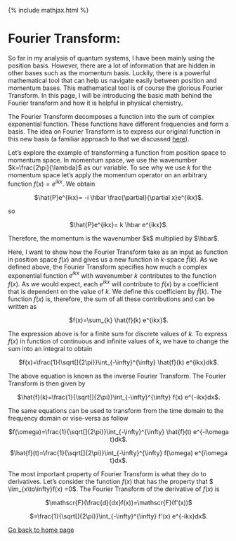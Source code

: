 {% include mathjax.html %}

# Fourier Transform:
So far in my analysis of quantum systems, I have been mainly using the position basis. However, there are a lot of information that are hidden in other bases such as the momentum basis. Luckily, there is a powerful mathematical tool that can help us navigate easily between position and momentum bases. This mathematical tool is of course the glorious Fourier Transform. In this page, I will be introducing the basic math behind the Fourier transform and how it is helpful in physical chemistry.

The Fourier Transform decomposes a function into the sum of complex exponential function. These functions have different frequencies and form a basis. The idea on Fourier Transform is to express our original function in this new basis (a familiar approach to that we discussed [here](/ChangeofBasis.md)).

Let’s explore the example of transforming a function from position space to momentum space. In momentum space, we use the wavenumber $k=\frac{2\pi}{\lambda}$ as our variable. To see why we use $k$ for the momentum space let’s apply the momentum operator on an arbitrary function $f(x)=e^{ikx}$. We obtain

<p align="center"> $\hat{P}e^{ikx}= -i \hbar \frac{\partial}{\partial x}e^{ikx}$. </p>
so 
<p align="center"> $\hat{P}e^{ikx}= k \hbar e^{ikx}$. </p>
Therefore, the momentum is the wavenumber $k$ multiplied by $\hbar$.

Here, I want to show how the Fourier Transform take as an input as function in position space $f(x)$ and gives us a new function in $k$-space $\hat{f}(k)$. As we defined above, the Fourier Transform specifies how much a complex exponential function $e^{ikx}$ with wavenumber $k$ contributes to the function $f(x)$.  As we would expect, each $e^{ikx}$ will contribute to $f(x)$ by a coefficient that is dependent on the value of $k$. We define this coefficient by $\hat{f}(k)$. The function $f(x)$ is, therefore, the sum of all these contributions and can be written as
<p align="center"> $f(x)=\sum_{k} \hat{f}(k) e^{ikx}$. </p>

The expression above is for a finite sum for discrete values of $k$. To express $f(x)$ in function of continuous and infinite values of $k$, we have to change the sum into an integral to obtain

<p align="center"> $f(x)=\frac{1}{\sqrt[]{2\pi}}\int_{-\infty}^{\infty} \hat{f}(k) e^{ikx}dk$. </p>

The above equation is known as the inverse Fourier Transform. The Fourier Transform is then given by
<p align="center"> $\hat{f}(k)=\frac{1}{\sqrt[]{2\pi}}\int_{-\infty}^{\infty} f(x) e^{-ikx}dx$. </p>


The same equations can be used to transform from the time domain to the frequency domain or vise-versa as follow
<p align="center"> $f(\omega)=\frac{1}{\sqrt[]{2\pi}}\int_{-\infty}^{\infty} \hat{f}(t) e^{-i\omega t}dk$. </p>
<p align="center"> $\hat{f}(t)=\frac{1}{\sqrt[]{2\pi}}\int_{-\infty}^{\infty} f(\omega) e^{i\omega t}dx$. </p>

The most important property of Fourier Transform is what they do to derivatives. Let’s consider the function $f(x)$ that has the property that $ \lim_{x\to\infty}f(x) =0$. The Fourier Transform of the derivative of $f(x)$ is 

<p align="center"> $\mathscr{F}(\frac{d}{dx}f(x))=\mathscr{F}(f'(x))$ </p>
<p align="center"> $=\frac{1}{\sqrt[]{2\pi}}\int_{-\infty}^{\infty} f'(x) e^{-ikx}dx$. </p>

[Go back to home page](/README.md)
